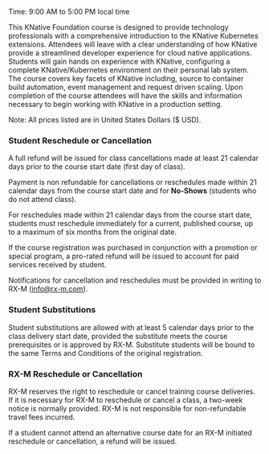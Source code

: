 Time: 9:00 AM to 5:00 PM local time

This KNative Foundation course is designed to provide technology professionals with a comprehensive introduction
to the KNative Kubernetes extensions. Attendees will leave with a clear understanding of how KNative provide a
streamlined developer experience for cloud native applications. Students will gain hands on experience with KNative,
configuring a complete KNative/Kubernetes environment on their personal lab system. The course covers key facets of
KNative including, source to container build automation, event management and request driven scaling. Upon completion
of the course attendees will have the skills and information necessary to begin working with KNative in a production
setting.

Note: All prices listed are in United States Dollars ($ USD).


### Student Reschedule or Cancellation

A full refund will be issued for class cancellations made at least 21 calendar days prior to the course start date (first day of class).

Payment is non refundable for cancellations or reschedules made within 21 calendar days from the course start date and for **No-Shows** (students who do not attend class).

For reschedules made within 21 calendar days from the course start date, students must reschedule immediately for a current, published course, up to a maximum of six months from the original date.

If the course registration was purchased in conjunction with a promotion or special program, a pro-rated refund will be issued to account for paid services received by student.

Notifications for cancellation and reschedules must be provided in writing to RX-M ([info@rx-m.com](mailto:info@rx-m.com)).


### Student Substitutions

Student substitutions are allowed with at least 5 calendar days prior to the class delivery start date, provided the substitute meets the course prerequisites or is approved by RX-M. Substitute students will be bound to the same Terms and Conditions of the original registration.


### RX-M Reschedule or Cancellation

RX-M reserves the right to reschedule or cancel training course deliveries.  If it is necessary for RX-M to reschedule or cancel a class, a two-week notice is normally provided. RX-M is not responsible for non-refundable travel fees incurred.

If a student cannot attend an alternative course date for an RX-M initiated reschedule or cancellation, a refund will be issued.
